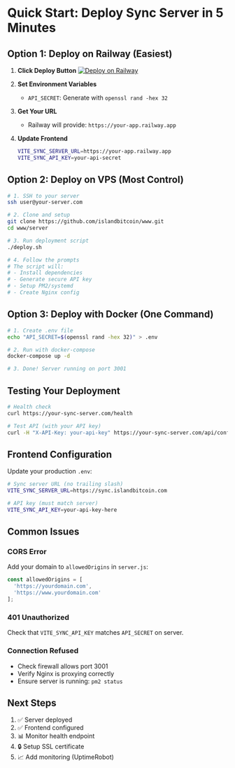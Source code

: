 # Quick Start: Deploy Sync Server in 5 Minutes

## Option 1: Deploy on Railway (Easiest)

1. **Click Deploy Button**
   [![Deploy on Railway](https://railway.app/button.svg)](https://railway.app/new/template?template=https://github.com/islandbitcoin/www&envs=API_SECRET&optionalEnvs=REDIS_URL)

2. **Set Environment Variables**
   - `API_SECRET`: Generate with `openssl rand -hex 32`

3. **Get Your URL**
   - Railway will provide: `https://your-app.railway.app`

4. **Update Frontend**
   ```bash
   VITE_SYNC_SERVER_URL=https://your-app.railway.app
   VITE_SYNC_API_KEY=your-api-secret
   ```

## Option 2: Deploy on VPS (Most Control)

```bash
# 1. SSH to your server
ssh user@your-server.com

# 2. Clone and setup
git clone https://github.com/islandbitcoin/www.git
cd www/server

# 3. Run deployment script
./deploy.sh

# 4. Follow the prompts
# The script will:
# - Install dependencies
# - Generate secure API key
# - Setup PM2/systemd
# - Create Nginx config
```

## Option 3: Deploy with Docker (One Command)

```bash
# 1. Create .env file
echo "API_SECRET=$(openssl rand -hex 32)" > .env

# 2. Run with docker-compose
docker-compose up -d

# 3. Done! Server running on port 3001
```

## Testing Your Deployment

```bash
# Health check
curl https://your-sync-server.com/health

# Test API (with your API key)
curl -H "X-API-Key: your-api-key" https://your-sync-server.com/api/config
```

## Frontend Configuration

Update your production `.env`:

```bash
# Sync server URL (no trailing slash)
VITE_SYNC_SERVER_URL=https://sync.islandbitcoin.com

# API key (must match server)
VITE_SYNC_API_KEY=your-api-key-here
```

## Common Issues

### CORS Error
Add your domain to `allowedOrigins` in `server.js`:
```javascript
const allowedOrigins = [
  'https://yourdomain.com',
  'https://www.yourdomain.com'
];
```

### 401 Unauthorized
Check that `VITE_SYNC_API_KEY` matches `API_SECRET` on server.

### Connection Refused
- Check firewall allows port 3001
- Verify Nginx is proxying correctly
- Ensure server is running: `pm2 status`

## Next Steps

1. ✅ Server deployed
2. ✅ Frontend configured
3. 📊 Monitor health endpoint
4. 🔒 Setup SSL certificate
5. 📈 Add monitoring (UptimeRobot)